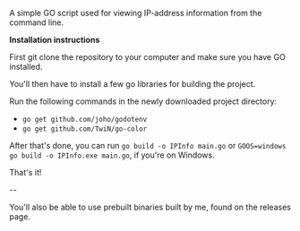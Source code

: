 A simple GO script used for viewing IP-address information from the command line.

**Installation instructions**

First git clone the repository to your computer and make sure you have GO installed.

You'll then have to install a few go libraries for building the project.

Run the following commands in the newly downloaded project directory:
- `go get github.com/joho/godotenv`
- `go get github.com/TwiN/go-color`

After that's done, you can run `go build -o IPInfo main.go` or `GOOS=windows go build -o IPInfo.exe main.go`, if you're on Windows.

That's it!

--

You'll also be able to use prebuilt binaries built by me, found on the releases page.
